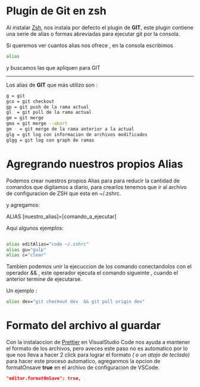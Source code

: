 # Plugin de Git en zsh

Al instalar [Zsh](https://ohmyz.sh), nos instala por defecto el plugin de **GIT**, este plugin contiene una serie de alias o formas abreviadas para ejecutar git por la consola.

Si queremos ver cuantos alias nos ofrece , en la consola escribimos

```bash
alias
```

y buscamos las que apliquen para GIT

---

Los alias de **GIT** que más utilizo son :

```bash
g = git
gco = git checkout
gp = git push de la rama actual
gl  = git pull de la rama actual
gm = git merge
gma = git merge --abort
gm - = git merge de la rama anterior a la actual
glg = git log con informacion de archivos modificados
glgg = git log con graph de ramas
```

# Agregrando nuestros propios Alias

Podemos crear nuestros propios Alias para para reducir la cantidad de comandos que digitamos a diario, para crearlos tenemos que ir al archivo de configuracion de ZSH que esta en ~/.zshrc.

y agregamos:

ALIAS [nuestro_alias]=[comando_a_ejecutar]

Aqui algunos ejemplos:

```bash

alias editAlias="code ~/.zshrc"
alias gu="gulp"
alias c="clear"

```

Tambien podemos unir la ejecuccion de los comando conectandolos con el operador && , este operador ejecuta el comando sigueinte , cuando el anterior termine de ejecutarse.

Un ejemplo :

```bash
alias dev="git checkout dev  && git pull origin dev"
```

# Formato del archivo al guardar

Con la instalaccion de [Prettier](https://marketplace.visualstudio.com/items?itemName=esbenp.prettier-vscode) en VisualStudio Code nos ayuda a mantener el formato de los archivos, pero aveces este paso no es automatico por lo que nos lleva a hacer 2 click para lograr el formato _( o un atajo de teclado)_ para hacer este proceso automatico, agreganmos la opcion de formatOnsave **true** en el archivo de configuracion de VSCode.

```json
"editor.formatOnSave": true,
```
